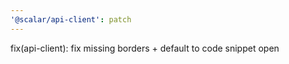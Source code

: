 ```yaml
---
'@scalar/api-client': patch
---
```


fix(api-client): fix missing borders + default to code snippet open
